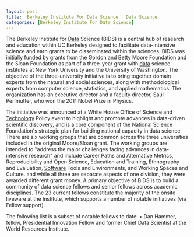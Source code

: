 ```yaml
---
layout: post
title:  Berkeley Institute For Data Science | Data Science
categories: [Berkeley Institute For Data Science]
---
```


The Berkeley Institute for [Data](https://data-science-blog.github.io/Big-Data) Science (BIDS) is a central hub of research and education within UC Berkeley designed to facilitate data-intensive science and earn grants to be disseminated within the sciences. BIDS was initially funded by grants from the Gordon and Betty Moore Foundation and the Sloan Foundation as part of a three-year grant with [data](https://data-science-blog.github.io/Data) science institutes at New York University and the University of Washington. The objective of the three-university initiative is to bring together domain experts from the natural and social sciences, along with methodological experts from computer science, statistics, and applied mathematics. The organization has an executive director and a faculty director, Saul Perlmutter, who won the 2011 Nobel Prize in Physics.

The initiative was announced at a White House Office of Science and [Technology](https://data-science-blog.github.io/Committee-On-Data-For-Science-And-Technology) Policy event to highlight and promote advances in data-driven scientific discovery, and is a core component of the National Science Foundation's strategic plan for building national capacity in data science. There are six working groups that are common across the three universities included in the original Moore/Sloan grant. The working groups are intended to "address the major challenges facing advances in data-intensive research" and include Career Paths and Alternative Metrics, Reproducibility and Open Science, Education and Training, Ethnography and Evaluation, [Software](https://python-software.github.io/Eric-Software) Tools and Environments, and Working Spaces and Culture. and while all three are separate aspects of one division, they were awarded different grant money. A primary objective of BIDS is to build a community of data science fellows and senior fellows across academic disciplines. The 23 current fellows constitute the majority of the onsite liveware at the Institute, which supports a number of notable initiatives (via Fellow support).

The following list is a subset of notable fellows to date: • Dan Hammer, fellow, Presidential Innovation Fellow and former Chief Data Scientist at the World Resources Institute.

